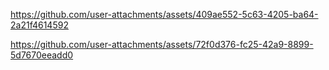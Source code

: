 

https://github.com/user-attachments/assets/409ae552-5c63-4205-ba64-2a21f4614592



https://github.com/user-attachments/assets/72f0d376-fc25-42a9-8899-5d7670eeadd0

